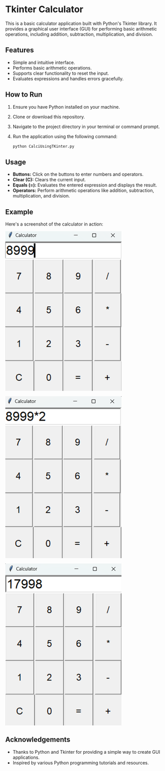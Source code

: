 # Tkinter Calculator

This is a basic calculator application built with Python's Tkinter library. It provides a graphical user interface (GUI) for performing basic arithmetic operations, including addition, subtraction, multiplication, and division.

## Features

- Simple and intuitive interface.
- Performs basic arithmetic operations.
- Supports clear functionality to reset the input.
- Evaluates expressions and handles errors gracefully.

## How to Run

1. Ensure you have Python installed on your machine.
2. Clone or download this repository.
3. Navigate to the project directory in your terminal or command prompt.
4. Run the application using the following command:

    ```bash
    python CalciUsingTKinter.py
    ```

## Usage

- **Buttons:** Click on the buttons to enter numbers and operators.
- **Clear (C):** Clears the current input.
- **Equals (=):** Evaluates the entered expression and displays the result.
- **Operators:** Perform arithmetic operations like addition, subtraction, multiplication, and division.

## Example

Here's a screenshot of the calculator in action:

![Calculator Screenshot](img1.png)

![Calculator Screenshot](img2.png)

![Calculator Screenshot](img3.png)

## Acknowledgements

- Thanks to Python and Tkinter for providing a simple way to create GUI applications.
- Inspired by various Python programming tutorials and resources.
